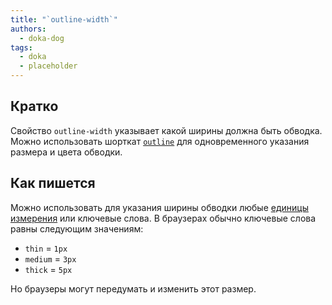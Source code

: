 ```yaml
---
title: "`outline-width`"
authors:
  - doka-dog
tags:
  - doka
  - placeholder
---
```


## Кратко

Свойство `outline-width` указывает какой ширины должна быть обводка. Можно использовать шорткат [`outline`](/css/outline) для одновременного указания размера и цвета обводки.

## Как пишется

Можно использовать для указания ширины обводки любые [единицы измерения](/css/numeric-types) или ключевые слова. В браузерах обычно ключевые слова равны следующим значениям:

- `thin` = `1px`
- `medium` = `3px`
- `thick` = `5px`

Но браузеры могут передумать и изменить этот размер.

